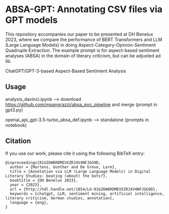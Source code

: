 # ABSA-GPT: Annotating CSV files via GPT models

This repository accompanies our paper to be presented at DH Benelux 2023, where we compare the performance of BERT Transformers and LLM (Large Language Models) in doing Aspect-Category-Opinion-Sentiment Quadruple Extraction. The example prompt is for aspect-based sentiment analyses (ABSA) in the domain of literary criticism, but can be adjusted ad lib. 

ChatGPT/GPT-3-based Aspect-Based Sentiment Analysis
## Usage

analysis_davinci.ipynb --> download https://github.com/mpangrazzi/absa_poc_pipeline and merge (prompt in gpt3.py)

openai_api_gpt-3.5-turbo_absa_def.ipynb --> standalone (prompts in notebook)

## Citation

If you use our work, please cite it using the following BibTeX entry:
```
@inproceedings{01GZ6W6RDMEVXZRJXV4NFJGG9D,
  author = {Martens, Gunther and De Greve, Lore},
  title = {Annotation via LLM (Large Language Models) in Digital Literary Studies: beating (about) the bots?},
  booktitle = {DH Benelux 2023},
  year = {2023},
  url = {http://hdl.handle.net/1854/LU-01GZ6W6RDMEVXZRJXV4NFJGG9D},
  keywords = {chatgpt, LLM, sentiment mining, artificial intelligence, literary criticism, German studies, annotation},
  language = {eng},
}
```
